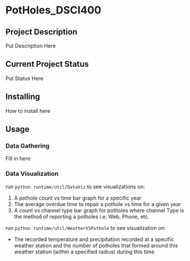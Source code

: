 # PotHoles_DSCI400

## Project Description
Put Description Here

## Current Project Status
Put Status Here

## Installing
How to install here

## Usage
### Data Gathering

Fill in here

### Data Visualization

run `python runtime/util/DataViz` to see visualizations on:

1. A pothole count vs time bar graph for a specific year
2. The average overdue time to repair a pothole vs time for a given year
3. A count vs channel type bar graph for potholes where channel Type is the method of
 reporting a potholes i.e. Web, Phone, etc.

run `python runtime/util/WeatherVSPothole` to see visualization on:

- The recorded temperature and precipitation recorded at a specific weather station and the
number of potholes that formed around this weather station (within a specified radius) during 
this time